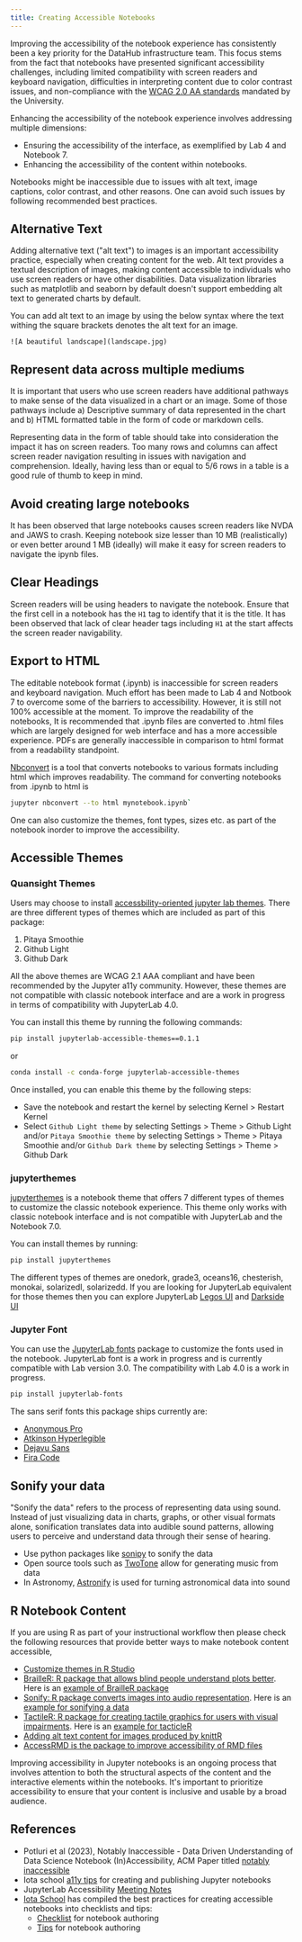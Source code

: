 ```yaml
---
title: Creating Accessible Notebooks
---
```


Improving the accessibility of the notebook experience has consistently been a key priority for the DataHub infrastructure team. This focus stems from the fact that notebooks have presented significant accessibility challenges, including limited compatibility with screen readers and keyboard navigation, difficulties in interpreting content due to color contrast issues, and non-compliance with the [WCAG 2.0 AA standards](https://www.ucop.edu/electronic-accessibility/standards-and-best-practices/levels-of-conformance-a-aa-aaa.html) mandated by the University.

Enhancing the accessibility of the notebook experience involves addressing multiple dimensions:

- Ensuring the accessibility of the interface, as exemplified by Lab 4 and Notebook 7.
-  Enhancing the accessibility of the content within notebooks.

Notebooks might be inaccessible due to issues with alt text, image captions, color contrast, and other reasons. One can avoid such issues by following recommended best practices.

## Alternative Text

Adding alternative text ("alt text") to images is an important accessibility practice, especially when creating content for the web. Alt text provides a textual description of images, making content accessible to individuals who use screen readers or have other disabilities. Data visualization libraries such as
matplotlib and seaborn by default doesn't support embedding alt text to generated charts by default. 

You can add alt text to an image by using the below syntax where the text withing the square brackets denotes the alt text for an image.

`![A beautiful landscape](landscape.jpg)`

## Represent data across multiple mediums

It is important that users who use screen readers have additional pathways to make sense of the data visualized in a chart or an image. Some of those pathways include a) Descriptive summary of data represented in the chart and b) HTML formatted table in the form of code or markdown cells. 

Representing data in the form of table should take into consideration the impact it has on screen readers. Too many rows and columns can affect screen reader navigation resulting in issues with navigation and comprehension. Ideally, having less than or equal to 5/6 rows in a table is a good rule of thumb to keep in mind.

## Avoid creating large notebooks

It has been observed that large notebooks causes screen readers like NVDA and JAWS to crash. Keeping notebook size lesser than 10 MB (realistically) or even better around 1 MB (ideally) will make it easy for screen readers to navigate the ipynb files. 

## Clear Headings

Screen readers will be using headers to navigate the notebook. Ensure that the first cell in a notebook has the `H1` tag to identify that it is the title. It has been observed that lack of clear header tags including `H1` at the start affects the screen reader navigability.

## Export to HTML

The editable notebook format (.ipynb) is inaccessible for screen readers and keyboard navigation. Much effort has been made to Lab 4 and Notbook 7 to overcome some of the barriers to accessibility. However, it is still not 100% accessible at the moment. To improve the readability of the notebooks, It is recommended that .ipynb files are converted to .html files which are largely designed for web interface and has a more accessible experience. PDFs are generally inaccessible in comparison to html format from a readability standpoint.

[Nbconvert](https://github.com/jupyter/nbconvert) is a  tool that converts notebooks to various formats including html which improves readability. The command for converting notebooks from .ipynb to html is

```bash
jupyter nbconvert --to html mynotebook.ipynb`
```

One can also customize the themes, font types, sizes etc. as part of the notebook inorder to improve the accessibility. 

## Accessible Themes

### Quansight Themes

Users may choose to install [accessbility-oriented jupyter lab themes](https://github.com/Quansight-Labs/jupyterlab-accessible-themes). There are three different types of themes which are included as part of this package:

1. Pitaya Smoothie
1. Github Light
1. Github Dark

All the above themes are WCAG 2.1 AAA compliant and have been recommended by the Jupyter a11y community. However, these themes are not compatible with classic notebook interface and are a work in progress in terms of compatibility with JupyterLab 4.0.

You can install this theme by running the following commands:

```bash
pip install jupyterlab-accessible-themes==0.1.1
```

or 

```bash
conda install -c conda-forge jupyterlab-accessible-themes
```

Once installed, you can enable this theme by the following steps:

- Save the notebook and restart the kernel by selecting Kernel > Restart Kernel
- Select `Github Light theme` by selecting Settings > Theme > Github Light and/or `Pitaya Smoothie theme` by selecting Settings > Theme > Pitaya Smoothie and/or `Github Dark theme` by selecting Settings > Theme > Github Dark

### jupyterthemes

[jupyterthemes](https://github.com/dunovank/jupyter-themes) is a notebook theme that offers 7 different types of themes to customize the classic notebook experience. This theme only works with classic notebook interface and is not compatible with JupyterLab and the Notebook 7.0. 

You can install themes by running:

```bash
pip install jupyterthemes
```

The different types of themes  are onedork, grade3,  oceans16, chesterish,  monokai, solarizedI,  solarizedd. If you are looking for JupyterLab equivalent for those themes then you can explore JupyterLab [Legos UI](https://github.com/dunovank/jupyterlab_legos_ui) and [Darkside UI](https://github.com/dunovank/jupyterlab_darkside_ui)

### Jupyter Font

You can use the [JupyterLab fonts](https://github.com/deathbeds/jupyterlab-fonts) package to customize the fonts used in the notebook. JupyterLab font is a work in progress and is currently compatible with Lab version 3.0. The compatibility with Lab 4.0 is a work in progress.

```bash
pip install jupyterlab-fonts
```

The sans serif fonts this package ships currently are:
- [Anonymous Pro](https://fonts.google.com/specimen/Anonymous+Pro)
- [Atkinson Hyperlegible](https://fonts.google.com/specimen/Atkinson+Hyperlegible)
- [Dejavu Sans](https://dejavu-fonts.github.io/)
- [Fira Code](https://fonts.google.com/specimen/Fira+Code)

## Sonify your data

"Sonify the data" refers to the process of representing data using sound. Instead of just visualizing data in charts, graphs, or other visual formats alone, sonification translates data into audible sound patterns, allowing users to perceive and understand data through their sense of hearing. 

- Use python packages like [sonipy](https://github.com/lockepatton/sonipy) to sonify the data
- Open source tools such as [TwoTone](https://github.com/sonifydata/twotone) allow for generating music from data
- In Astronomy, [Astronify](https://astronify.readthedocs.io/en/latest/) is used for turning astronomical data into sound

## R Notebook Content

If you are using R as part of your instructional workflow then please check the following resources that provide better ways to make notebook content accessible,

- [Customize themes in R Studio](https://support.posit.co/hc/en-us/articles/115011846747-Using-Themes-in-the-RStudio-IDE)
- [BrailleR: R package that allows blind people understand plots better](https://cran.r-project.org/web/packages/BrailleR/index.html). Here is an [example of BrailleR package](https://cran.r-project.org/web/packages/BrailleR/vignettes/Ex1histograms.html)
- [Sonify: R package converts images into audio representation](https://cran.r-project.org/web/packages/sonify/index.html). Here is an [example for sonifying a data](https://jooyoungseo.com/post/ds4blind/)
- [TactileR: R package for creating tactile graphics for users with visual impairments](https://github.com/jooyoungseo/tactileR). Here is an [example for tacticleR](https://jooyoungseo.github.io/project/tactiler/)
- [Adding alt text content for images produced by knittR](https://posit.co/blog/knitr-fig-alt/)
- [AccessRMD is the package to improve accessibility of RMD files](https://cran.r-project.org/web/packages/accessrmd/accessrmd.pdf)

Improving accessibility in Jupyter notebooks is an ongoing process that involves attention to both the structural aspects of the content and the interactive elements within the notebooks. It's important to prioritize accessibility to ensure that your content is inclusive and usable by a broad audience.

## References

- Potluri et al (2023), Notably Inaccessible - Data Driven Understanding of Data Science Notebook (In)Accessibility, ACM 
Paper titled [notably inaccessible](https://github.com/make4all/notebooka11y)
- Iota school [a11y tips](https://iota-school.github.io/notebooks-for-all/exports/resources/event-hackathon/accessibility-tips-for-jupyter-notebooks/) for creating and publishing Jupyter notebooks
- JupyterLab Accessibility [Meeting Notes](https://hackmd.io/WnaWXboXSiGoqWvev_fAvA?both)
- [Iota School](https://github.com/Iota-School) has compiled the best practices for creating accessible notebooks into checklists and tips:
  - [Checklist](https://iota-school.github.io/notebooks-for-all/exports/resources/event-hackathon/notebook-authoring-checklist/) for notebook authoring
  - [Tips](https://iota-school.github.io/notebooks-for-all/exports/resources/event-hackathon/accessibility-tips-for-jupyter-notebooks/#visualization-accessibility) for notebook authoring
